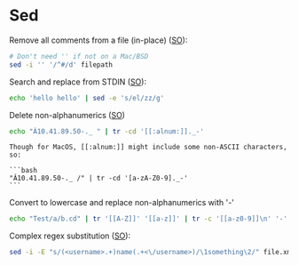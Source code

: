 # Sed

Remove all comments from a file (in-place) ([SO](http://stackoverflow.com/a/8206295/125246)):

```sh
# Don't need '' if not on a Mac/BSD
sed -i '' '/^#/d' filepath
```

Search and replace from STDIN ([SO](https://stackoverflow.com/a/9984761/125246)):

```bash
echo 'hello hello' | sed -e 's/el/zz/g'
``` 

Delete non-alphanumerics  ([SO](https://stackoverflow.com/a/20007549/125246))

```bash
echo "Â10.41.89.50-._ " | tr -cd '[[:alnum:]]._-'
```

    Though for MacOS, [[:alnum:]] might include some non-ASCII characters, so:

    ```bash
    "Â10.41.89.50-._ /" | tr -cd '[a-zA-Z0-9]._-'
    ```
    
Convert to lowercase and replace non-alphanumerics with '-'    

```bash
echo "Test/a/b.cd" | tr '[[A-Z]]' '[[a-z]]' | tr -c '[[a-z0-9]]\n' '-'
```

Complex regex substitution ([SO](https://unix.stackexchange.com/a/78626/32390)):

```bash
sed -i -E "s/(<username>.+)name(.+<\/username>)/\1something\2/" file.xml
```